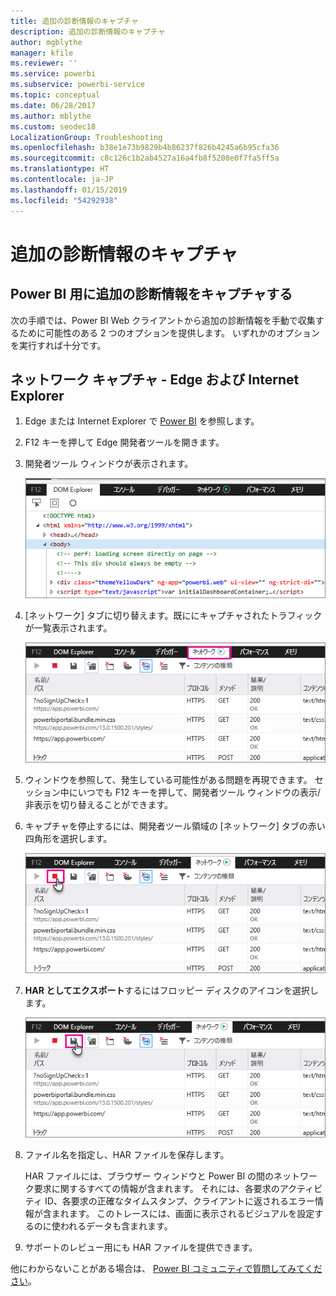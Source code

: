 ```yaml
---
title: 追加の診断情報のキャプチャ
description: 追加の診断情報のキャプチャ
author: mgblythe
manager: kfile
ms.reviewer: ''
ms.service: powerbi
ms.subservice: powerbi-service
ms.topic: conceptual
ms.date: 06/28/2017
ms.author: mblythe
ms.custom: seodec18
LocalizationGroup: Troubleshooting
ms.openlocfilehash: b38e1e73b9829b4b86237f826b4245a6b95cfa36
ms.sourcegitcommit: c8c126c1b2ab4527a16a4fb8f5208e0f7fa5ff5a
ms.translationtype: HT
ms.contentlocale: ja-JP
ms.lasthandoff: 01/15/2019
ms.locfileid: "54292938"
---
```

# <a name="capturing-additional-diagnostic-information"></a>追加の診断情報のキャプチャ
## <a name="capturing-additional-diagnostic-information-for-power-bi"></a>Power BI 用に追加の診断情報をキャプチャする
次の手順では、Power BI Web クライアントから追加の診断情報を手動で収集するために可能性のある 2 つのオプションを提供します。  いずれかのオプションを実行すれば十分です。

## <a name="network-capture---edge--internet-explorer"></a>ネットワーク キャプチャ - Edge および Internet Explorer
1. Edge または Internet Explorer で [Power BI](https://app.powerbi.com) を参照します。
2. F12 キーを押して Edge 開発者ツールを開きます。
3. 開発者ツール ウィンドウが表示されます。 
   
   ![開発者向けツール](media/service-admin-capturing-additional-diagnostic-information-for-power-bi/edge-developer-tools.png)
4. [ネットワーク] タブに切り替えます。既ににキャプチャされたトラフィックが一覧表示されます。 
   
   ![Edge の [ネットワーク] タブ](media/service-admin-capturing-additional-diagnostic-information-for-power-bi/edge-network-tab.png)
5. ウィンドウを参照して、発生している可能性がある問題を再現できます。 セッション中にいつでも F12 キーを押して、開発者ツール ウィンドウの表示/非表示を切り替えることができます。
6. キャプチャを停止するには、開発者ツール領域の [ネットワーク] タブの赤い四角形を選択します。
   
   ![キャプチャの停止](media/service-admin-capturing-additional-diagnostic-information-for-power-bi/edge-network-tab-stop.png)
7. **HAR としてエクスポート**するにはフロッピー ディスクのアイコンを選択します。
   
   ![ファイルのエクスポート](media/service-admin-capturing-additional-diagnostic-information-for-power-bi/edge-network-tab-save.png)
8. ファイル名を指定し、HAR ファイルを保存します。
   
    HAR ファイルには、ブラウザー ウィンドウと Power BI の間のネットワーク要求に関するすべての情報が含まれます。  それには、各要求のアクティビティ ID、各要求の正確なタイムスタンプ、クライアントに返されるエラー情報が含まれます。  このトレースには、画面に表示されるビジュアルを設定するのに使われるデータも含まれます。
9. サポートのレビュー用にも HAR ファイルを提供できます。

他にわからないことがある場合は、 [Power BI コミュニティで質問してみてください](http://community.powerbi.com/)。

